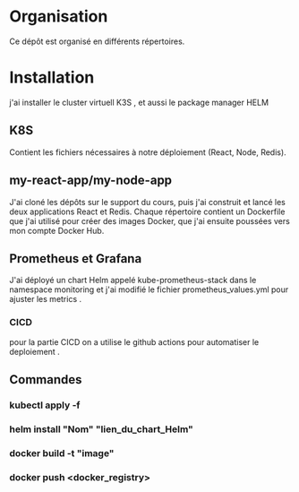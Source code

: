 # Organisation
Ce dépôt est organisé en différents répertoires.
# Installation 
j'ai installer le cluster virtuell K3S , et aussi le package manager HELM

## K8S
Contient les fichiers nécessaires à notre déploiement (React, Node, Redis).

## my-react-app/my-node-app
J'ai cloné les dépôts sur le support du cours, puis j'ai construit et lancé les deux applications React et Redis. Chaque répertoire contient un Dockerfile que j'ai utilisé pour créer des images Docker, que j'ai ensuite poussées vers mon compte Docker Hub.

## Prometheus et Grafana
J'ai déployé un chart Helm appelé kube-prometheus-stack dans le namespace monitoring et j'ai modifié le fichier prometheus_values.yml pour ajuster les metrics .
### CICD 
pour la partie CICD on a utilise le github actions pour automatiser le deploiement .

## Commandes
### kubectl apply -f
### helm install "Nom" "lien_du_chart_Helm"
### docker build -t "image"
### docker push <docker_registry>

